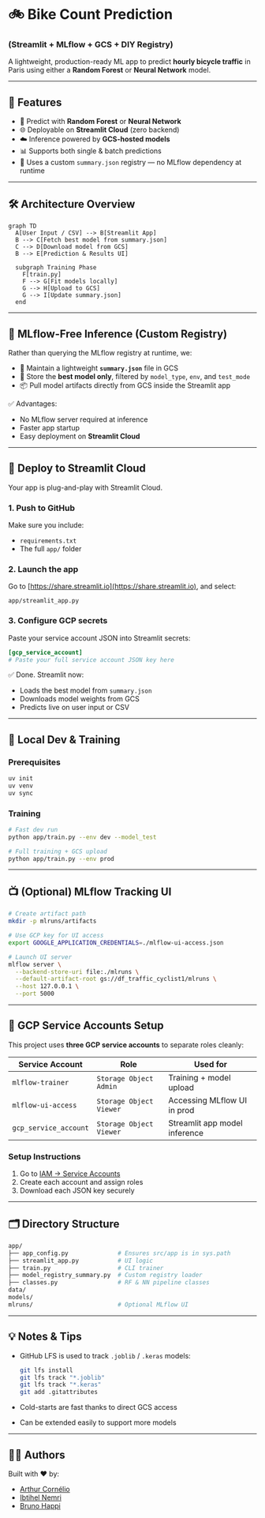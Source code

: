 # 🚲 Bike Count Prediction

### (Streamlit + MLflow + GCS + DIY Registry)

A lightweight, production-ready ML app to predict **hourly bicycle traffic** in Paris using either a **Random Forest** or **Neural Network** model.

---

## 🎯 Features

* 🧠 Predict with **Random Forest** or **Neural Network**
* 🌐 Deployable on **Streamlit Cloud** (zero backend)
* ☁️ Inference powered by **GCS-hosted models**
* 📊 Supports both single & batch predictions
* 🧰 Uses a custom `summary.json` registry — no MLflow dependency at runtime

---

## 🛠 Architecture Overview

```mermaid
graph TD
  A[User Input / CSV] --> B[Streamlit App]
  B --> C[Fetch best model from summary.json]
  C --> D[Download model from GCS]
  B --> E[Prediction & Results UI]

  subgraph Training Phase
    F[train.py]
    F --> G[Fit models locally]
    G --> H[Upload to GCS]
    G --> I[Update summary.json]
  end
```

---

## 🧠 MLflow-Free Inference (Custom Registry)

Rather than querying the MLflow registry at runtime, we:

* 🔖 Maintain a lightweight **`summary.json`** file in GCS
* 🧼 Store the **best model only**, filtered by `model_type`, `env`, and `test_mode`
* 📦 Pull model artifacts directly from GCS inside the Streamlit app

✅ Advantages:

* No MLflow server required at inference
* Faster app startup
* Easy deployment on **Streamlit Cloud**

---

## 🚀 Deploy to Streamlit Cloud

Your app is plug-and-play with Streamlit Cloud.

### 1. Push to GitHub

Make sure you include:

* `requirements.txt`
* The full `app/` folder

### 2. Launch the app

Go to [https://share.streamlit.io](https://share.streamlit.io), and select:

```
app/streamlit_app.py
```

### 3. Configure GCP secrets

Paste your service account JSON into Streamlit secrets:

```toml
[gcp_service_account]
# Paste your full service account JSON key here
```

✅ Done. Streamlit now:

* Loads the best model from `summary.json`
* Downloads model weights from GCS
* Predicts live on user input or CSV

---

## 🔧 Local Dev & Training

### Prerequisites

```bash
uv init
uv venv
uv sync
```

### Training

```bash
# Fast dev run
python app/train.py --env dev --model_test

# Full training + GCS upload
python app/train.py --env prod
```

---

## 📺 (Optional) MLflow Tracking UI

```bash
# Create artifact path
mkdir -p mlruns/artifacts

# Use GCP key for UI access
export GOOGLE_APPLICATION_CREDENTIALS=./mlflow-ui-access.json

# Launch UI server
mlflow server \
  --backend-store-uri file:./mlruns \
  --default-artifact-root gs://df_traffic_cyclist1/mlruns \
  --host 127.0.0.1 \
  --port 5000
```

---

## 🔐 GCP Service Accounts Setup

This project uses **three GCP service accounts** to separate roles cleanly:

| Service Account       | Role                    | Used for                      |
| --------------------- | ----------------------- | ----------------------------- |
| `mlflow-trainer`      | `Storage Object Admin`  | Training + model upload       |
| `mlflow-ui-access`    | `Storage Object Viewer` | Accessing MLflow UI in prod   |
| `gcp_service_account` | `Storage Object Viewer` | Streamlit app model inference |

### Setup Instructions

1. Go to [IAM → Service Accounts](https://console.cloud.google.com/iam-admin/serviceaccounts)
2. Create each account and assign roles
3. Download each JSON key securely

---

## 🗂 Directory Structure

```bash
app/
├── app_config.py              # Ensures src/app is in sys.path
├── streamlit_app.py           # UI logic
├── train.py                   # CLI trainer
├── model_registry_summary.py  # Custom registry loader
├── classes.py                 # RF & NN pipeline classes
data/
models/
mlruns/                        # Optional MLflow UI
```

---

## 💡 Notes & Tips

* GitHub LFS is used to track `.joblib` / `.keras` models:

  ```bash
  git lfs install
  git lfs track "*.joblib"
  git lfs track "*.keras"
  git add .gitattributes
  ```

* Cold-starts are fast thanks to direct GCS access

* Can be extended easily to support more models

---

## 👨‍🔬 Authors

Built with ❤️ by:

* [Arthur Cornélio](https://github.com/arthurcornelio88)
* [Ibtihel Nemri]()
* [Bruno Happi]()
